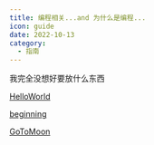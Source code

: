 ```yaml
---
title: 编程相关...and 为什么是编程...
icon: guide
date: 2022-10-13
category:
  - 指南
---
```


我完全没想好要放什么东西

[HelloWorld](helloworld/README.md)

[beginning](./helloworld/beginning.md)

[GoToMoon](./helloworld/why-the-moon.md)
